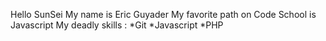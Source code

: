 Hello SunSei
My name is Eric Guyader
My favorite path on Code School is Javascript
My deadly skills : 
*Git
*Javascript
*PHP
